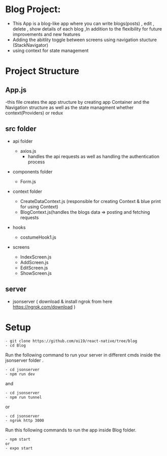 # Blog Project:
  
  - This App is a blog-like app where you can write blogs(posts) , edit , delete , show details of each blog ,In addition to the flexibility  for future improvements       and new features
  - Adding the abitlity toggle between screens using navigation stucture (StackNavigator)
  - using context for state management 
  
  
  # Project Structure 
  
  ## App.js 
   -this file creates the app structure by creating app Container and the Navigation structure as well as the state managment whether context(Providers) or redux 
  
  
  ## src folder 
   - api folder
       - axios.js 
          - handles the api requests as well as handling the authentication process 
            
   
   - components folder
      - Form.js 
     
   
   - context folder 
      - CreateDataContext.js (responsible for creating Context & blue print for using Context)
      - BlogContext.js(handles the blogs data => posting and fetching requests
   
   - hooks
      - costumeHook1.js
      
    
   - screens 
     - IndexScreen.js
     - AddScreen.js
     - EditScreen.js
     - ShowScreen.js
    
  ## server 
   - jsonserver ( download & install ngrok from here https://ngrok.com/download )
 

# Setup
   ```shell script
- git clone https://github.com/oi19/react-native/tree/blog
- cd Blog
```
Run the following command to run your server in different cmds  inside the jsonserver folder .

```shell script
- cd jsonserver
- npm run dev
```
and
```shell script
- cd jsonserver
- npm run tunnel 
```

or
```shell script
- cd jsonserver
- ngrok http 3000
  ```

Run this following commands to run the app  inside Blog folder.

```shell script
- npm start 
or
- expo start 
```
